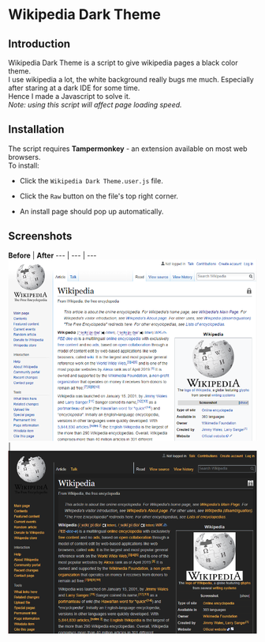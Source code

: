 # Wikipedia Dark Theme

## Introduction

Wikipedia Dark Theme is a script to give wikipedia pages a black color theme.  
I use wikipedia a lot, the white background really bugs me much. Especially after staring at a dark IDE for some time.  
Hence I made a Javascript to solve it.  
_Note: using this script will affect page loading speed._

## Installation

The script requires **Tampermonkey** - an extension available on most web browsers.  
To install:

* Click the `Wikipedia Dark Theme.user.js` file.

* Click the `Raw` button on the file's top right corner.

* An install page should pop up automatically.

## Screenshots

**Before** | **After**
--- | --- | ---
![A wikipedia page](/screenshots/sample.png)|![A wikipedia page](/screenshots/version_0.81.png)

